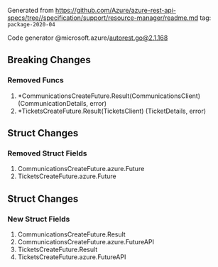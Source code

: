 Generated from https://github.com/Azure/azure-rest-api-specs/tree//specification/support/resource-manager/readme.md tag: `package-2020-04`

Code generator @microsoft.azure/autorest.go@2.1.168

## Breaking Changes

### Removed Funcs

1. *CommunicationsCreateFuture.Result(CommunicationsClient) (CommunicationDetails, error)
1. *TicketsCreateFuture.Result(TicketsClient) (TicketDetails, error)

## Struct Changes

### Removed Struct Fields

1. CommunicationsCreateFuture.azure.Future
1. TicketsCreateFuture.azure.Future

## Struct Changes

### New Struct Fields

1. CommunicationsCreateFuture.Result
1. CommunicationsCreateFuture.azure.FutureAPI
1. TicketsCreateFuture.Result
1. TicketsCreateFuture.azure.FutureAPI

